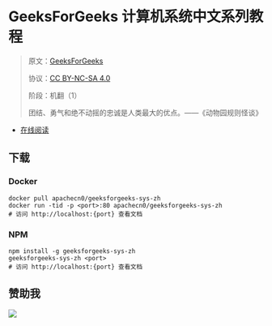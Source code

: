 # GeeksForGeeks 计算机系统中文系列教程

> 原文：[GeeksForGeeks](https://geeksforgeeks.org/)
> 
> 协议：[CC BY-NC-SA 4.0](http://creativecommons.org/licenses/by-nc-sa/4.0/)
> 
> 阶段：机翻（1）
> 
> 团结、勇气和绝不动摇的忠诚是人类最大的优点。——《动物园规则怪谈》

* [在线阅读](https://g4g-sys.apachecn.org)
## 下载

### Docker

```
docker pull apachecn0/geeksforgeeks-sys-zh
docker run -tid -p <port>:80 apachecn0/geeksforgeeks-sys-zh
# 访问 http://localhost:{port} 查看文档
```

### NPM

```
npm install -g geeksforgeeks-sys-zh
geeksforgeeks-sys-zh <port>
# 访问 http://localhost:{port} 查看文档
```

## 赞助我

![](https://img-blog.csdnimg.cn/20200112005920729.png)
